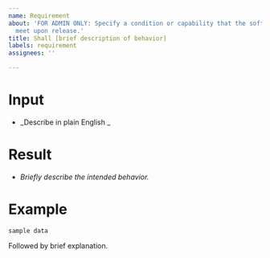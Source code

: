 ```yaml
---
name: Requirement
about: 'FOR ADMIN ONLY: Specify a condition or capability that the software shall
  meet upon release.'
title: Shall [brief description of behavior]
labels: requirement
assignees: ''

---
```


# Input
- _Describe in plain English _

# Result
- _Briefly describe the intended behavior._

# Example

```
sample data
```

Followed by brief explanation.

